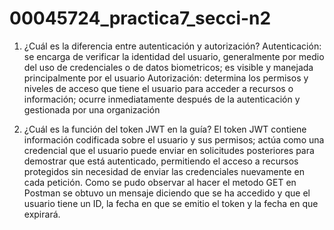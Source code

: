 # 00045724_practica7_secci-n2
1. ¿Cuál es la diferencia entre autenticación y autorización?
Autenticación: se encarga de verificar la identidad del usuario, generalmente por medio del uso de credenciales o de datos biometricos; es visible y manejada principalmente por el usuario
Autorización: determina los permisos y niveles de acceso que tiene el usuario para acceder a recursos o información; ocurre inmediatamente después de la autenticación y gestionada por una organización

2. ¿Cuál es la función del token JWT en la guía?
El token JWT contiene información codificada sobre el usuario y sus permisos; actúa como una credencial que el usuario puede enviar en solicitudes posteriores para demostrar que está autenticado, permitiendo el acceso a recursos protegidos sin necesidad de enviar las credenciales nuevamente en cada petición. Como se pudo observar al hacer el metodo GET en Postman se obtuvo un mensaje diciendo que se ha accedido y que el usuario tiene un ID, la fecha en que se emitio el token y la fecha en que expirará.